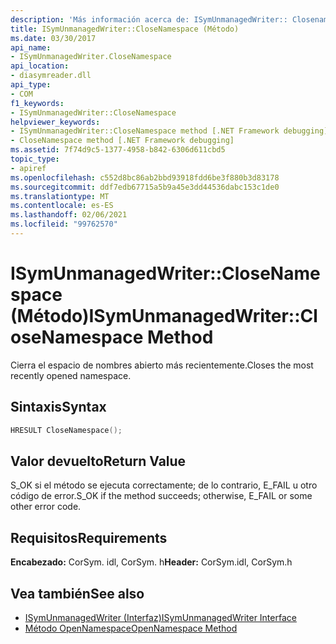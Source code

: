 ```yaml
---
description: 'Más información acerca de: ISymUnmanagedWriter:: Closenamespace ((método)'
title: ISymUnmanagedWriter::CloseNamespace (Método)
ms.date: 03/30/2017
api_name:
- ISymUnmanagedWriter.CloseNamespace
api_location:
- diasymreader.dll
api_type:
- COM
f1_keywords:
- ISymUnmanagedWriter::CloseNamespace
helpviewer_keywords:
- ISymUnmanagedWriter::CloseNamespace method [.NET Framework debugging]
- CloseNamespace method [.NET Framework debugging]
ms.assetid: 7f74d9c5-1377-4958-b842-6306d611cbd5
topic_type:
- apiref
ms.openlocfilehash: c552d8bc86ab2bbd93918fdd6be3f880b3d83178
ms.sourcegitcommit: ddf7edb67715a5b9a45e3dd44536dabc153c1de0
ms.translationtype: MT
ms.contentlocale: es-ES
ms.lasthandoff: 02/06/2021
ms.locfileid: "99762570"
---
```

# <a name="isymunmanagedwriterclosenamespace-method"></a><span data-ttu-id="c7e74-103">ISymUnmanagedWriter::CloseNamespace (Método)</span><span class="sxs-lookup"><span data-stu-id="c7e74-103">ISymUnmanagedWriter::CloseNamespace Method</span></span>

<span data-ttu-id="c7e74-104">Cierra el espacio de nombres abierto más recientemente.</span><span class="sxs-lookup"><span data-stu-id="c7e74-104">Closes the most recently opened namespace.</span></span>  
  
## <a name="syntax"></a><span data-ttu-id="c7e74-105">Sintaxis</span><span class="sxs-lookup"><span data-stu-id="c7e74-105">Syntax</span></span>  
  
```cpp  
HRESULT CloseNamespace();  
```  
  
## <a name="return-value"></a><span data-ttu-id="c7e74-106">Valor devuelto</span><span class="sxs-lookup"><span data-stu-id="c7e74-106">Return Value</span></span>  

 <span data-ttu-id="c7e74-107">S_OK si el método se ejecuta correctamente; de lo contrario, E_FAIL u otro código de error.</span><span class="sxs-lookup"><span data-stu-id="c7e74-107">S_OK if the method succeeds; otherwise, E_FAIL or some other error code.</span></span>  
  
## <a name="requirements"></a><span data-ttu-id="c7e74-108">Requisitos</span><span class="sxs-lookup"><span data-stu-id="c7e74-108">Requirements</span></span>  

 <span data-ttu-id="c7e74-109">**Encabezado:** CorSym. idl, CorSym. h</span><span class="sxs-lookup"><span data-stu-id="c7e74-109">**Header:** CorSym.idl, CorSym.h</span></span>  
  
## <a name="see-also"></a><span data-ttu-id="c7e74-110">Vea también</span><span class="sxs-lookup"><span data-stu-id="c7e74-110">See also</span></span>

- [<span data-ttu-id="c7e74-111">ISymUnmanagedWriter (Interfaz)</span><span class="sxs-lookup"><span data-stu-id="c7e74-111">ISymUnmanagedWriter Interface</span></span>](isymunmanagedwriter-interface.md)
- [<span data-ttu-id="c7e74-112">Método OpenNamespace</span><span class="sxs-lookup"><span data-stu-id="c7e74-112">OpenNamespace Method</span></span>](isymunmanagedwriter-opennamespace-method.md)
